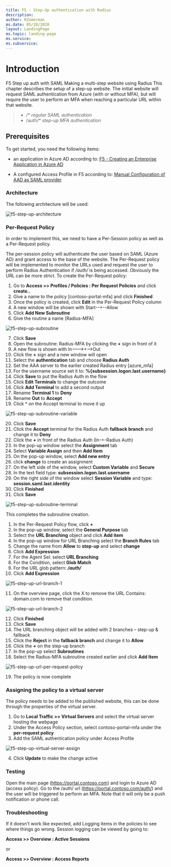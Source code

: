 ```yaml
---
title: F5 - Step-Up authentication with Radius
description: 
author: RZomerman
ms.date: 05/28/2020
layout: LandingPage
ms.topic: landing-page
ms.service: 
ms.subservice:
---
```


# Introduction

F5 Step up auth with SAML
Making a multi-step website using Radius
This chapter describes the setup of a step-up website. The initial website will request SAML authentication from Azure (with or without MFA), but will require the user to perform an MFA when reaching a particular URL within that website.

> - /* _regular SAML authentication_
> - /auth/* _step-up MFA authentication_

## Prerequisites

To get started, you need the following items:
- an application in Azure AD according to: [F5 - Creating an Enterprise Application in Azure AD](f5-aad.md)

- A configured Access Profile in F5 according to:
    [Manual Configuration of AAD as SAML provider](f5--aad-saml-manual.md)

### Architecture

The following architecture will be used:

![f5-step-up-architecture](./images/f5-step-up-architecture.png)

### Per-Request Policy

In order to implement this, we need to have a Per-Session policy as well as a Per-Request policy.

The per-session policy will authenticate the user based on SAML (Azure AD) and grant access to the base of the website. The Per-Request policy will be implemented to monitor the URLs used and request the user to perform Radius Authentication if */auth/* is being accessed. Obviously the URL can be more strict.
To create the Per-Request policy:

1. Go to **Access >> Profiles / Policies : Per Request Policies** and click **create..**
2. Give a name to the policy [contoso-portal-mfa] and click **Finished**
3. Once the policy is created, click **Edit** in the Per-Request Policy column
4. A new window will be shown with Start--+--Allow
5. Click **Add New Subroutine**
6. Give the routine a name [Radius-MFA]

![f5-step-up-subroutine](./images/f5-radius-step-up-subroutine.png)

7. Click **Save**
1. Open the subroutine: Radius-MFA by clicking the **+** sign in front of it
1. A new flow is shown with In--->+-->Out
1. Click the **+** sign and a new window will open
1. Select the **authentication** tab and choose **Radius Auth**
1. Set the AAA server to the earlier created Radius entry [azure_mfa]
1. For the username source set it to: **%{subsession.logon.last.username}**
1. Click **Save** to put the Radius Auth in the flow
1. Click **Edit Terminals** to change the outcome
1. Click **Add Terminal** to add a second output
1. Rename **Terminal 1** to **Deny**
1. Rename **Out** to **Accept**
1. Click **^** on the Accept terminal to move it up

![f5-step-up-subroutine-variable](./images/f5-step-up-subroutine-variable.png)

20. Click **Save**
1. Click the **Accept** terminal for the Radius Auth **fallback branch** and change it to **Deny**
1. Click the **+** in front of the Radius Auth (In-+-Radius Auth)
1. In the pop-up window select the **Assignment** tab
1. Select **Variable Assign** and then **Add Item**
1. On the pop-up window, select **Add new entry**
1. click **change** to create an assignment
1. On the left side of the window, select **Custom Variable** and **Secure**
1. In the text field type: **subsession.logon.last.username**
1. On the right side of the window select **Session Variable** and type: **session.saml.last.identity**
1. Click **Finished**
1. Click **Save**

![f5-step-up-subroutine-terminal](./images/f5-step-up-subroutine-terminal.png)

This completes the subroutine creation.

1. In the Per-Request Policy flow, click **+**
1. In the pop-up window, select the **General Purpose** tab
1. Select the **URL Branching** object and click **Add item**
1. In the pop-up window for URL Branching select the **Branch Rules** tab
1. Change the name from **Allow** to **step-up** and select **change**
1. Click **Add Expression**
1. For the Agent Sel: select **URL Branching**
1. For the Condition, select **Glob Match**
1. For the URL glob pattern: ***/auth/***
1. Click **Add Expression**

![f5-step-up-url-branch-1](./images/f5-step-up-url-branch-1.png)

11.	On the overview page, click the X to remove the URL Contains: domain.com to remove that condition.

![f5-step-up-url-branch-2](./images/f5-step-up-url-branch-2.png)

12. Click **Finished**
1. Click **Save**
1. The URL branching object will be added with 2 branches – step-up & fallback
1. Click the **Reject** in the **fallback branch** and change it to **Allow**
1. Click the **+** on the step-up branch
1. In the pop-up select **Subroutines**
1. Select the Radius-MFA subroutine created earlier and click **Add Item**

![f5-step-up-url-per-request-policy](./images/f5-step-up-url-per-request-policy.png)

19.	The policy is now complete

### Assigning the policy to a virtual server

The policy needs to be added to the published website, this can be done through the properties of the virtual server.

1. Go to **Local Traffic >> Virtual Servers** and select the virtual server hosting the webpage
1. Under the Access Policy section, select contoso-portal-mfa under the **per-request policy**
1. Add the SAML authentication policy under Access Profile

![f5-step-up-virtual-server-assign](./images/f5-step-up-virtual-server-assign.png)

4.	Click **Update** to make the change active

### Testing

Open the main page (https://portal.contoso.com) and login to Azure AD (access policy). Go to the /auth/ url (https://portal.contoso.com/auth/) and the user will be triggered to perform an MFA. Note that it will only be a push notification or phone call.

### Troubleshooting

If it doesn't work like expected, add Logging items in the policies to see where things go wrong. Session logging can be viewed by going to:

**Access >> Overview : Active Sessions**

or

**Access >> Overview : Access Reports**